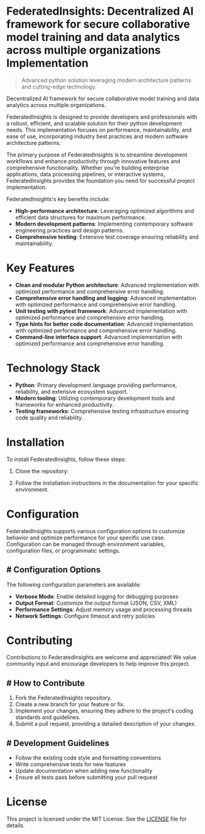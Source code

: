 <!-- fallback_FederatedInsights_20250720122455_68406 -->

# FederatedInsights: Decentralized AI framework for secure collaborative model training and data analytics across multiple organizations Implementation
> Advanced python solution leveraging modern architecture patterns and cutting-edge technology.

Decentralized AI framework for secure collaborative model training and data analytics across multiple organizations.

FederatedInsights is designed to provide developers and professionals with a robust, efficient, and scalable solution for their python development needs. This implementation focuses on performance, maintainability, and ease of use, incorporating industry best practices and modern software architecture patterns.

The primary purpose of FederatedInsights is to streamline development workflows and enhance productivity through innovative features and comprehensive functionality. Whether you're building enterprise applications, data processing pipelines, or interactive systems, FederatedInsights provides the foundation you need for successful project implementation.

FederatedInsights's key benefits include:

* **High-performance architecture**: Leveraging optimized algorithms and efficient data structures for maximum performance.
* **Modern development patterns**: Implementing contemporary software engineering practices and design patterns.
* **Comprehensive testing**: Extensive test coverage ensuring reliability and maintainability.

# Key Features

* **Clean and modular Python architecture**: Advanced implementation with optimized performance and comprehensive error handling.
* **Comprehensive error handling and logging**: Advanced implementation with optimized performance and comprehensive error handling.
* **Unit testing with pytest framework**: Advanced implementation with optimized performance and comprehensive error handling.
* **Type hints for better code documentation**: Advanced implementation with optimized performance and comprehensive error handling.
* **Command-line interface support**: Advanced implementation with optimized performance and comprehensive error handling.

# Technology Stack

* **Python**: Primary development language providing performance, reliability, and extensive ecosystem support.
* **Modern tooling**: Utilizing contemporary development tools and frameworks for enhanced productivity.
* **Testing frameworks**: Comprehensive testing infrastructure ensuring code quality and reliability.

# Installation

To install FederatedInsights, follow these steps:

1. Clone the repository:


2. Follow the installation instructions in the documentation for your specific environment.

# Configuration

FederatedInsights supports various configuration options to customize behavior and optimize performance for your specific use case. Configuration can be managed through environment variables, configuration files, or programmatic settings.

## # Configuration Options

The following configuration parameters are available:

* **Verbose Mode**: Enable detailed logging for debugging purposes
* **Output Format**: Customize the output format (JSON, CSV, XML)
* **Performance Settings**: Adjust memory usage and processing threads
* **Network Settings**: Configure timeout and retry policies

# Contributing

Contributions to FederatedInsights are welcome and appreciated! We value community input and encourage developers to help improve this project.

## # How to Contribute

1. Fork the FederatedInsights repository.
2. Create a new branch for your feature or fix.
3. Implement your changes, ensuring they adhere to the project's coding standards and guidelines.
4. Submit a pull request, providing a detailed description of your changes.

## # Development Guidelines

* Follow the existing code style and formatting conventions
* Write comprehensive tests for new features
* Update documentation when adding new functionality
* Ensure all tests pass before submitting your pull request

# License

This project is licensed under the MIT License. See the [LICENSE](https://github.com/ewhu/FederatedInsights/blob/main/LICENSE) file for details.
